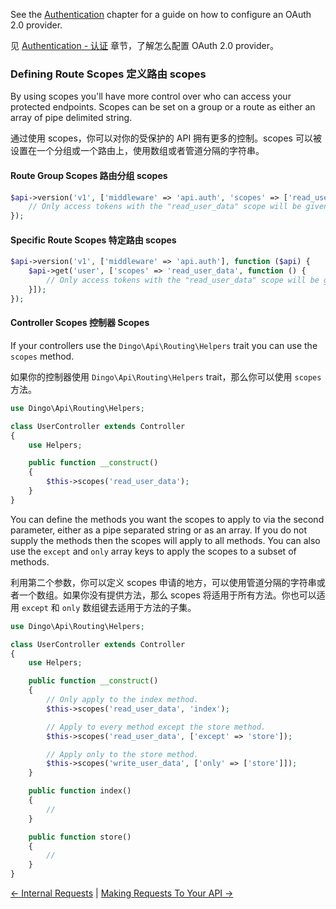 See the [Authentication](https://github.com/liyu001989/dingo-api-wiki-zh/blob/master/Authentication.md) chapter for a guide on how to configure an OAuth 2.0 provider.

见 [Authentication - 认证](https://github.com/liyu001989/dingo-api-wiki-zh/blob/master/Authentication.md) 章节，了解怎么配置 OAuth 2.0 provider。

### Defining Route Scopes 定义路由 scopes

By using scopes you'll have more control over who can access your protected endpoints. Scopes can be set on a group or a route as either an array of pipe delimited string.

通过使用 scopes，你可以对你的受保护的 API 拥有更多的控制。scopes 可以被设置在一个分组或一个路由上，使用数组或者管道分隔的字符串。

#### Route Group Scopes 路由分组 scopes

```php
$api->version('v1', ['middleware' => 'api.auth', 'scopes' => ['read_user_data', 'write_user_data']], function ($api) {
    // Only access tokens with the "read_user_data" scope will be given access.
});
```

#### Specific Route Scopes 特定路由 scopes

```php
$api->version('v1', ['middleware' => 'api.auth'], function ($api) {
    $api->get('user', ['scopes' => 'read_user_data', function () {
        // Only access tokens with the "read_user_data" scope will be given access.
    }]);
});
```

#### Controller Scopes 控制器 Scopes

If your controllers use the `Dingo\Api\Routing\Helpers` trait you can use the `scopes` method.

如果你的控制器使用 `Dingo\Api\Routing\Helpers`  trait，那么你可以使用 `scopes` 方法。

```php
use Dingo\Api\Routing\Helpers;

class UserController extends Controller
{
    use Helpers;

    public function __construct()
    {
        $this->scopes('read_user_data');
    }
}
```

You can define the methods you want the scopes to apply to via the second parameter, either as a pipe separated string or as an array. If you do not supply the methods then the scopes will apply to all methods. You can also use the `except` and `only` array keys to apply the scopes to a subset of methods.

利用第二个参数，你可以定义 scopes 申请的地方，可以使用管道分隔的字符串或者一个数组。如果你没有提供方法，那么 scopes 将适用于所有方法。你也可以适用 `except`  和  `only` 数组键去适用于方法的子集。

```php
use Dingo\Api\Routing\Helpers;

class UserController extends Controller
{
    use Helpers;

    public function __construct()
    {
        // Only apply to the index method.
        $this->scopes('read_user_data', 'index');

        // Apply to every method except the store method.
        $this->scopes('read_user_data', ['except' => 'store']);

        // Apply only to the store method.
        $this->scopes('write_user_data', ['only' => ['store']]);
    }

    public function index()
    {
        //
    }

    public function store()
    {
        //
    }
}
```

[← Internal Requests](https://github.com/liyu001989/dingo-api-wiki-zh/blob/master/Internal-Requests.md) | [Making Requests To Your API →](https://github.com/liyu001989/dingo-api-wiki-zh/blob/master/Making-Requests-To-Your-API.md)
